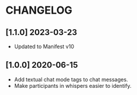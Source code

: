 # CHANGELOG

## [1.1.0] 2023-03-23
- Updated to Manifest v10

## [1.0.0] 2020-06-15

- Add textual chat mode tags to chat messages.
- Make participants in whispers easier to identify.
